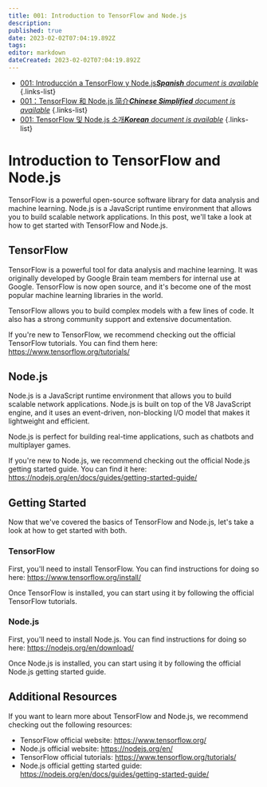 ```yaml
---
title: 001: Introduction to TensorFlow and Node.js
description: 
published: true
date: 2023-02-02T07:04:19.892Z
tags: 
editor: markdown
dateCreated: 2023-02-02T07:04:19.892Z
---
```


- [001: Introducción a TensorFlow y Node.js***Spanish** document is available*](/es/Knowledge-base/TensorFlow-js/Learning/001-introduction-to-tensorflow-and-node-js)
{.links-list}
- [001：TensorFlow 和 Node.js 简介***Chinese Simplified** document is available*](/zh/Knowledge-base/TensorFlow-js/Learning/001-introduction-to-tensorflow-and-node-js)
{.links-list}
- [001: TensorFlow 및 Node.js 소개***Korean** document is available*](/ko/Knowledge-base/TensorFlow-js/Learning/001-introduction-to-tensorflow-and-node-js)
{.links-list}


# Introduction to TensorFlow and Node.js

TensorFlow is a powerful open-source software library for data analysis and machine learning. Node.js is a JavaScript runtime environment that allows you to build scalable network applications. In this post, we'll take a look at how to get started with TensorFlow and Node.js.

## TensorFlow

TensorFlow is a powerful tool for data analysis and machine learning. It was originally developed by Google Brain team members for internal use at Google. TensorFlow is now open source, and it's become one of the most popular machine learning libraries in the world.

TensorFlow allows you to build complex models with a few lines of code. It also has a strong community support and extensive documentation.

If you're new to TensorFlow, we recommend checking out the official TensorFlow tutorials. You can find them here: https://www.tensorflow.org/tutorials/

## Node.js

Node.js is a JavaScript runtime environment that allows you to build scalable network applications. Node.js is built on top of the V8 JavaScript engine, and it uses an event-driven, non-blocking I/O model that makes it lightweight and efficient.

Node.js is perfect for building real-time applications, such as chatbots and multiplayer games.

If you're new to Node.js, we recommend checking out the official Node.js getting started guide. You can find it here: https://nodejs.org/en/docs/guides/getting-started-guide/

## Getting Started

Now that we've covered the basics of TensorFlow and Node.js, let's take a look at how to get started with both.

### TensorFlow

First, you'll need to install TensorFlow. You can find instructions for doing so here: https://www.tensorflow.org/install/

Once TensorFlow is installed, you can start using it by following the official TensorFlow tutorials.

### Node.js

First, you'll need to install Node.js. You can find instructions for doing so here: https://nodejs.org/en/download/

Once Node.js is installed, you can start using it by following the official Node.js getting started guide.

## Additional Resources

If you want to learn more about TensorFlow and Node.js, we recommend checking out the following resources:

- TensorFlow official website: https://www.tensorflow.org/
- Node.js official website: https://nodejs.org/en/
- TensorFlow official tutorials: https://www.tensorflow.org/tutorials/
- Node.js official getting started guide: https://nodejs.org/en/docs/guides/getting-started-guide/